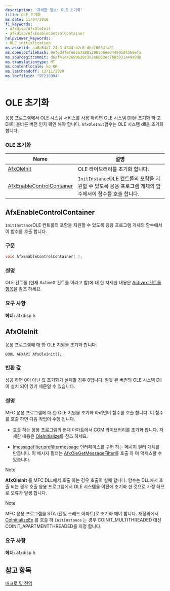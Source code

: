 ```yaml
---
description: '자세한 정보: OLE 초기화'
title: OLE 초기화
ms.date: 11/04/2016
f1_keywords:
- afxdisp/AfxOleInit
- afxdisp/AfxEnableControlContainer
helpviewer_keywords:
- OLE initialization
ms.assetid: aa8a54a7-24c3-4344-b2c6-dbcf6084fa31
ms.openlocfilehash: 0efed4fefe62b720852905b6eed44501d4369efa
ms.sourcegitcommit: d6af41e42699628c3e2e6063ec7b03931a49a098
ms.translationtype: MT
ms.contentlocale: ko-KR
ms.lasthandoff: 12/11/2020
ms.locfileid: "97218994"
---
```

# <a name="ole-initialization"></a>OLE 초기화

응용 프로그램에서 OLE 시스템 서비스를 사용 하려면 OLE 시스템 Dll을 초기화 하 고 Dll이 올바른 버전 인지 확인 해야 합니다. `AfxOleInit`함수는 OLE 시스템 dll을 초기화 합니다.

### <a name="ole-initialization"></a>OLE 초기화

|Name|설명|
|-|-|
|[AfxOleInit](#afxoleinit)|OLE 라이브러리를 초기화 합니다.|
|[AfxEnableControlContainer](#afxenablecontrolcontainer)|`InitInstance`OLE 컨트롤의 포함을 지원할 수 있도록 응용 프로그램 개체의 함수에서이 함수를 호출 합니다.|

## <a name="afxenablecontrolcontainer"></a><a name="afxenablecontrolcontainer"></a> AfxEnableControlContainer

`InitInstance`OLE 컨트롤의 포함을 지원할 수 있도록 응용 프로그램 개체의 함수에서이 함수를 호출 합니다.

### <a name="syntax"></a>구문

```cpp
void AfxEnableControlContainer( );
```

### <a name="remarks"></a>설명

OLE 컨트롤 (현재 ActiveX 컨트롤 이라고 함)에 대 한 자세한 내용은 [Activex 컨트롤 항목](../mfc-activex-controls.md)을 참조 하세요.

### <a name="requirements"></a>요구 사항

**헤더:** afxdisp.h

## <a name="afxoleinit"></a><a name="afxoleinit"></a> AfxOleInit

응용 프로그램에 대 한 OLE 지원을 초기화 합니다.

```
BOOL AFXAPI AfxOleInit();
```

### <a name="return-value"></a>반환 값

성공 하면 0이 아닌 값 초기화가 실패할 경우 0입니다. 잘못 된 버전의 OLE 시스템 Dll이 설치 되어 있기 때문일 수 있습니다.

### <a name="remarks"></a>설명

MFC 응용 프로그램에 대 한 OLE 지원을 초기화 하려면이 함수를 호출 합니다. 이 함수를 호출 하면 다음 작업이 수행 됩니다.

- 호출 하는 응용 프로그램의 현재 아파트에서 COM 라이브러리를 초기화 합니다. 자세한 내용은 [OleInitialize](/windows/win32/api/ole2/nf-ole2-oleinitialize)를 참조 하세요.

- [Imessagefilter.prefiltermessage](/windows/win32/api/objidl/nn-objidl-imessagefilter) 인터페이스를 구현 하는 메시지 필터 개체를 만듭니다. 이 메시지 필터는 [AfxOleGetMessageFilter](application-control.md#afxolegetmessagefilter)를 호출 하 여 액세스할 수 있습니다.

> [!NOTE]
> **AfxOleInit** 를 MFC DLL에서 호출 하는 경우 호출이 실패 합니다. 함수는 DLL에서 호출 되는 경우 호출 응용 프로그램에서 OLE 시스템을 이전에 초기화 한 것으로 가정 하므로 오류가 발생 합니다.

> [!NOTE]
> MFC 응용 프로그램을 STA (단일 스레드 아파트)로 초기화 해야 합니다. 재정의에서 [CoInitializeEx](/windows/win32/api/combaseapi/nf-combaseapi-coinitializeex) 를 호출 하 `InitInstance` 는 경우 COINIT_MULTITHREADED 대신 COINIT_APARTMENTTHREADED를 지정 합니다.

### <a name="requirements"></a>요구 사항

**헤더:** afxdisp.h

## <a name="see-also"></a>참고 항목

[매크로 및 전역](../../mfc/reference/mfc-macros-and-globals.md)
